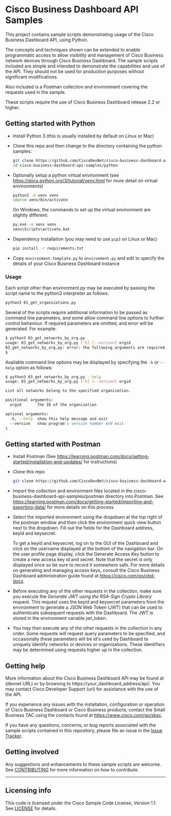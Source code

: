 # Cisco Business Dashboard API Samples

This project contains sample scripts demonstrating usage of the Cisco Business Dashboard API, using Python.

The concepts and techniques shown can be extended to enable programmatic access to allow visibility and management of Cisco Business network devices through Cisco Business Dashboard.  The sample scripts included are simple and intended to demonstrate the capabilities and use of the API.  They should not be used for production purposes without significant modifications.

Also included is a Postman collection and environment covering the requests used in the sample.

These scripts require the use of Cisco Business Dashboard release 2.2 or higher.

## Getting started with Python
* Install Python 3 (this is usually installed by default on Linux or Mac)

* Clone this repo and then change to the directory containing the python samples:

    ```bash
    git clone https://github.com/CiscoDevNet/cisco-business-dashboard-api-samples.git
    cd cisco-business-dashboard-api-samples/python
    ```

* Optionally setup a python virtual environment (see https://docs.python.org/3/tutorial/venv.html for more detail on virtual environments)

    ```bash
    python3 -m venv venv
	source venv/bin/activate
    ```
	On Windows, the commands to set up the virtual environment are slightly different:
	
	```bash
    py.exe -m venv venv
	venv\Scripts\activate.bat
    ```

* Dependency Installation (you may need to use `pip3` on Linux or Mac)

    ```bash
    pip install -r requirements.txt
    ```

* Copy `environment.template.py` to `environment.py` and edit to specify the details of your Cisco Business Dashboard instance

### Usage

Each script other than environment.py may be executed by passing the script name to the python3 interpreter as follows:

```bash
python3 01_get_organizations.py
```


Several of the scripts require additional information to be passed as command line parameters, and some allow command line options to further control behaviour.  If required parameters are omitted, and error will be generated.  For example:

```bash
$ python3 03_get_networks_by_org.py
usage: 03_get_networks_by_org.py [-h] [--version] orgid
03_get_networks_by_org.py: error: the following arguments are required: orgid
$
```

Available command line options may be displayed by specifying the `-h` or `--help` option as follows:

```bash
$ python3 03_get_networks_by_org.py --help
usage: 03_get_networks_by_org.py [-h] [--version] orgid

List all networks belong to the specified organization.

positional arguments:
  orgid       The ID of the organization

optional arguments:
  -h, --help  show this help message and exit
  --version   show program's version number and exit
$
```

## Getting started with Postman
* Install Postman (See https://learning.postman.com/docs/getting-started/installation-and-updates/ for instructions)

* Clone this repo

    ```bash
    git clone https://github.com/CiscoDevNet/cisco-business-dashboard-api-samples.git
    ```

* Import the collection and environment files located in the cisco-business-dashboard-api-samples/postman directory into Postman.  See https://learning.postman.com/docs/getting-started/importing-and-exporting-data/ for more details on this process.

* Select the imported environment using the dropdown at the top right of the postman window and then click the environment quick view button next to the dropdown.  Fill out the fields for the Dashboard address, keyid and keysecret.

	To get a keyid and keysecret, log on to the GUI of the Dashboard and click on the username displayed at the bottom of the navigation bar.  On the user profile page display, click the Generate Access Key button to create a new access key id and secret.  Note that the secret is only displayed once so be sure to record it somewhere safe.  For more details on generating and managing access keys, consult the Cisco Business Dashboard administration guide found at https://cisco.com/go/cbd-docs.
	
* Before executing any of the other requests in the collection, make sure you execute the _Generate JWT using the RSA-Sign Crypto Library_ request.  This request uses the keyid and keysecret parameters from the environment to generate a JSON Web Token (JWT) that can be used to authenticate subsequent requests with the Dashboard.  The JWT is stored in the environment variable jwt_token.

* You may then execute any of the other requests in the collection in any order.  Some requests will request query parameters to be specified, and occasionally these parameters will be id's used by Dashboard to uniquely identify networks or devices or organizations.  These identifiers may be determined using requests higher up in the collection.

## Getting help

More information about the Cisco Business Dashboard API may be found at (devnet URL) or by browsing to https://your_dashboard_address/api/.  You may contact Cisco Developer Support (url) for assistance with the use of the API.

If you experience any issues with the installation, configuration or operation of Cisco Business Dashboard or Cisco Business products, contact the Small Business TAC using the contacts found at https://www.cisco.com/go/sbsc.

If you have any questions, concerns, or bug reports associated with the sample scripts contained in this repository, please file an issue in the [Issue Tracker](./issues).

## Getting involved

Any suggestions and enhancements to these sample scripts are welcome.  See [CONTRIBUTING](./CONTRIBUTING.md) for more information on how to contribute.


----

## Licensing info

This code is licensed under the Cisco Sample Code License, Version 1.1. See [LICENSE](./LICENSE) for details.
